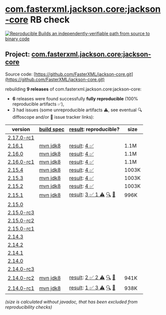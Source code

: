 [com.fasterxml.jackson.core:jackson-core](https://central.sonatype.com/artifact/com.fasterxml.jackson.core/jackson-core/versions) RB check
=======

[![Reproducible Builds](https://reproducible-builds.org/images/logos/rb.svg) an independently-verifiable path from source to binary code](https://reproducible-builds.org/)

## Project: [com.fasterxml.jackson.core:jackson-core](https://central.sonatype.com/artifact/com.fasterxml.jackson.core/jackson-core/versions)

Source code: [https://github.com/FasterXML/jackson-core.git](https://github.com/FasterXML/jackson-core.git)

rebuilding **9 releases** of com.fasterxml.jackson.core:jackson-core:
- **6** releases were found successfully **fully reproducible** (100% reproducible artifacts :white_check_mark:),
- 3 had issues (some unreproducible artifacts :warning:, see eventual :mag: diffoscope and/or :memo: issue tracker links):

| version | [build spec](/BUILDSPEC.md) | [result](https://reproducible-builds.org/docs/jvm/): reproducible? | size |
| -- | --------- | ------ | -- |
| [2.17.0-rc1](https://central.sonatype.com/artifact/com.fasterxml.jackson.core/jackson-core/2.17.0-rc1/pom) | | | |
| [2.16.1](https://central.sonatype.com/artifact/com.fasterxml.jackson.core/jackson-core/2.16.1/pom) | [mvn jdk8](jackson-core-2.16.1.buildspec) | [result](jackson-core-2.16.1.buildinfo): [4 :white_check_mark: ](jackson-core-2.16.1.buildcompare) | 1.1M |
| [2.16.0](https://central.sonatype.com/artifact/com.fasterxml.jackson.core/jackson-core/2.16.0/pom) | [mvn jdk8](jackson-core-2.16.0.buildspec) | [result](jackson-core-2.16.0.buildinfo): [4 :white_check_mark: ](jackson-core-2.16.0.buildcompare) | 1.1M |
| [2.16.0-rc1](https://central.sonatype.com/artifact/com.fasterxml.jackson.core/jackson-core/2.16.0-rc1/pom) | [mvn jdk8](jackson-core-2.16.0-rc1.buildspec) | [result](jackson-core-2.16.0-rc1.buildinfo): [4 :white_check_mark: ](jackson-core-2.16.0-rc1.buildcompare) | 1.1M |
| [2.15.4](https://central.sonatype.com/artifact/com.fasterxml.jackson.core/jackson-core/2.15.4/pom) | [mvn jdk8](jackson-core-2.15.4.buildspec) | [result](jackson-core-2.15.4.buildinfo): [4 :white_check_mark: ](jackson-core-2.15.4.buildcompare) | 1003K |
| [2.15.3](https://central.sonatype.com/artifact/com.fasterxml.jackson.core/jackson-core/2.15.3/pom) | [mvn jdk8](jackson-core-2.15.3.buildspec) | [result](jackson-core-2.15.3.buildinfo): [4 :white_check_mark: ](jackson-core-2.15.3.buildcompare) | 1003K |
| [2.15.2](https://central.sonatype.com/artifact/com.fasterxml.jackson.core/jackson-core/2.15.2/pom) | [mvn jdk8](jackson-core-2.15.2.buildspec) | [result](jackson-core-2.15.2.buildinfo): [4 :white_check_mark: ](jackson-core-2.15.2.buildcompare) | 1003K |
| [2.15.1](https://central.sonatype.com/artifact/com.fasterxml.jackson.core/jackson-core/2.15.1/pom) | [mvn jdk8](jackson-core-2.15.1.buildspec) | [result](jackson-core-2.15.1.buildinfo): [3 :white_check_mark:  1 :warning:](jackson-core-2.15.1.buildcompare) [:mag:](jackson-core-2.15.1.diffoscope) [:memo:](https://github.com/FasterXML/jackson-core/issues/1028) | 996K |
| [2.15.0](https://central.sonatype.com/artifact/com.fasterxml.jackson.core/jackson-core/2.15.0/pom) | | | |
| [2.15.0-rc3](https://central.sonatype.com/artifact/com.fasterxml.jackson.core/jackson-core/2.15.0-rc3/pom) | | | |
| [2.15.0-rc2](https://central.sonatype.com/artifact/com.fasterxml.jackson.core/jackson-core/2.15.0-rc2/pom) | | | |
| [2.15.0-rc1](https://central.sonatype.com/artifact/com.fasterxml.jackson.core/jackson-core/2.15.0-rc1/pom) | | | |
| [2.14.3](https://central.sonatype.com/artifact/com.fasterxml.jackson.core/jackson-core/2.14.3/pom) | | | |
| [2.14.2](https://central.sonatype.com/artifact/com.fasterxml.jackson.core/jackson-core/2.14.2/pom) | | | |
| [2.14.1](https://central.sonatype.com/artifact/com.fasterxml.jackson.core/jackson-core/2.14.1/pom) | | | |
| [2.14.0](https://central.sonatype.com/artifact/com.fasterxml.jackson.core/jackson-core/2.14.0/pom) | | | |
| [2.14.0-rc3](https://central.sonatype.com/artifact/com.fasterxml.jackson.core/jackson-core/2.14.0-rc3/pom) | | | |
| [2.14.0-rc2](https://central.sonatype.com/artifact/com.fasterxml.jackson.core/jackson-core/2.14.0-rc2/pom) | [mvn jdk8](jackson-core-2.14.0-rc2.buildspec) | [result](jackson-core-2.14.0-rc2.buildinfo): [2 :white_check_mark:  2 :warning:](jackson-core-2.14.0-rc2.buildcompare) [:mag:](jackson-core-2.14.0-rc2.diffoscope) [:memo:](https://github.com/FasterXML/oss-parent/pull/75) | 941K |
| [2.14.0-rc1](https://central.sonatype.com/artifact/com.fasterxml.jackson.core/jackson-core/2.14.0-rc1/pom) | [mvn jdk8](jackson-core-2.14.0-rc1.buildspec) | [result](jackson-core-2.14.0-rc1.buildinfo): [1 :white_check_mark:  3 :warning:](jackson-core-2.14.0-rc1.buildcompare) [:mag:](jackson-core-2.14.0-rc1.diffoscope) [:memo:](https://github.com/FasterXML/oss-parent/pull/55) | 938K |

<i>(size is calculated without javadoc, that has been excluded from reproducibility checks)</i>

